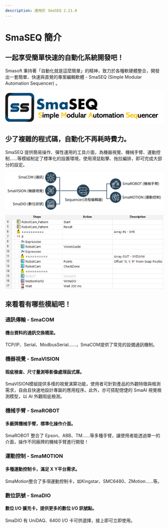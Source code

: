 ```yaml
---
description: 適用於 SmaSEQ 2.21.0
---
```


# SmaSEQ 簡介

## 一起享受簡單快速的自動化系統開發吧！

Smasoft 秉持著「自動化就是這麼簡單」的精神，致力於各種軟硬體整合，開發出一套簡單、快速與直覺的專案編輯軟體 - SmaSEQ \(Simple Modular Automation Sequencer\) 。

![](.gitbook/assets/simple-modular-automation-sequencer.png)

## 少了複雜的程式碼，自動化不再耗時費力。

SmaSEQ 提供簡易操作、彈性運用的工具介面，為機器視覺、機械手臂、運動控制......等模組制定了標準化的設置環境，使用滑鼠點擊、拖拉編排，即可完成大部分的設定。

![&#x6A21;&#x7D44;&#x6574;&#x5408;](.gitbook/assets/modules.png)

![&#x6D41;&#x7A0B;&#x7DE8;&#x6392;](.gitbook/assets/scheduler.PNG)

## 來看看有哪些模組吧！

### 通訊傳輸 - SmaCOM

#### 機台資料的通訊交換橋梁。 

TCP/IP、Serial、ModbusSerial......，SmaCOM提供了常見的設備通訊機制。

### 機器視覺 - SmaVISION

#### 瑕疵檢查、尺寸量測等影像處理函式庫。

SmaVISION模組提供多樣的視覺演算功能，使用者可針對產品的外觀特徵與檢測需求，自由且快速地設計專屬的應用程序。此外，亦可搭配偲倢的 SmaAI 視覺檢測模型，以 AI 外觀瑕疵檢測。

### 機械手臂 - SmaROBOT

#### 多廠牌機械手臂，標準化操作介面。

 SmaROBOT 整合了 Epson、ABB、TM......等多種手臂，讓使用者能透過單一的介面，操作不同廠牌的機械手臂進行開發！

### 運動控制 - SmaMOTION

#### 多種運動控制卡，滿足 X Y平台需求。

SmaMotion整合了多項運動控制卡，如Kingstar、SMC6480、ZMotion......等。

### 數位訊號 - SmaDIO

#### 數位 I/O 擴充卡，提供更多的數位 I/O 訊號點。

SmaDIO 有 UniDAQ、6400 I/O 卡可供選擇，接上即可立即使用。

